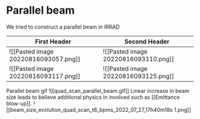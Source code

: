 # Parallel beam

We tried to construct a parallel beam in IRRAD


| First Header  | Second Header |
| ------------- | ------------- |
| ![[Pasted image 20220816093057.png]]  | ![[Pasted image 20220816093110.png]]  |
| ![[Pasted image 20220816093117.png]] | ![[Pasted image 20220816093125.png]] |


Parallel beam gif
![[quad_scan_parallel_beam.gif]]
Linear increase in beam size leads to believe additional physics in involved such as [[Emittance blow-up]].
![[beam_size_evolution_quad_scan_t8_bpms_2022_07_27_17h40m18s 1.png]]
